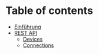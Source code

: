 # Table of contents

* [Einführung](README.md)
* [REST API](datenbank/README.md)
  * [Devices](datenbank/devices.md)
  * [Connections](datenbank/connections.md)

